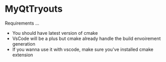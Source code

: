 # MyQtTryouts

Requirements ...

* You should have latest version of cmake 
* VsCode will be a plus but cmake already handle the build envoirement generation
* If you wanna use it with vscode, make sure you've installed cmake extension



